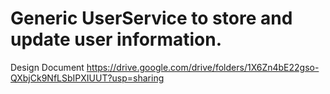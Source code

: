 # Generic UserService to store and update user information.

Design Document https://drive.google.com/drive/folders/1X6Zn4bE22gso-QXbjCk9NfLSbIPXIUUT?usp=sharing
